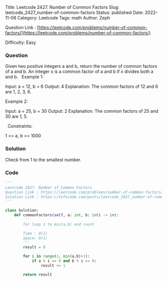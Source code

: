 Title: Leetcode 2427. Number of Common Factors
Slug: leetcode_2427_number-of-common-factors
Status: published
Date: 2022-11-08
Category: Leetcode
Tags: math
Author: Zeph

Question Link : [https://leetcode.com/problems/number-of-common-factors/](https://leetcode.com/problems/number-of-common-factors/)

Difficulty: Easy

### Question
Given two positive integers a and b, return the number of common factors of a and b.
An integer x is a common factor of a and b if x divides both a and b.
 
Example 1:

Input: a = 12, b = 6
Output: 4
Explanation: The common factors of 12 and 6 are 1, 2, 3, 6.

Example 2:

Input: a = 25, b = 30
Output: 2
Explanation: The common factors of 25 and 30 are 1, 5.

 
Constraints:

1 <= a, b <= 1000

### Solution

Check from 1 to the smallest number.

### Code
```python
'''
Leetcode 2427. Number of Common Factors
Question Link : https://leetcode.com/problems/number-of-common-factors/
Solution Link : https://tofucode.com/posts/leetcode_2427_number-of-common-factors.html
'''

class Solution:
    def commonFactors(self, a: int, b: int) -> int:
        '''
        for loop 1 to min(a,b) and count

        Time : O(1)
        Space: O(1)
        '''
        result = 0

        for i in range(1, min(a,b)+1):
            if a % i == 0 and b % i == 0:
                result += 1

        return result
```


